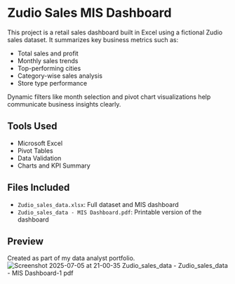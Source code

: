 # Zudio Sales MIS Dashboard

This project is a retail sales dashboard built in Excel using a fictional Zudio sales dataset. It summarizes key business metrics such as:

- Total sales and profit
- Monthly sales trends
- Top-performing cities
- Category-wise sales analysis
- Store type performance

Dynamic filters like month selection and pivot chart visualizations help communicate business insights clearly.

## Tools Used
- Microsoft Excel
- Pivot Tables
- Data Validation
- Charts and KPI Summary

## Files Included
- `Zudio_sales_data.xlsx`: Full dataset and MIS dashboard
- `Zudio_sales_data - MIS Dashboard.pdf`: Printable version of the dashboard

## Preview
Created as part of my data analyst portfolio.
![Screenshot 2025-07-05 at 21-00-35 Zudio_sales_data - Zudio_sales_data - MIS Dashboard-1 pdf](https://github.com/user-attachments/assets/2ac146e5-72ac-4421-b350-202bbabf8d47)
